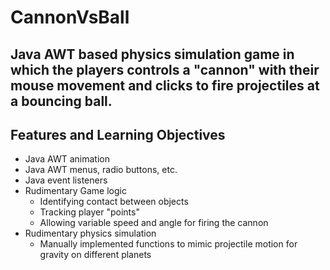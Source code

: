 # CannonVsBall
Java AWT based physics simulation game in which the players controls a "cannon" with their mouse movement and clicks to fire projectiles at a bouncing ball.
---

## Features and Learning Objectives
- Java AWT animation
- Java AWT menus, radio buttons, etc.
- Java event listeners
- Rudimentary Game logic
  - Identifying contact between objects
  - Tracking player "points"
  - Allowing variable speed and angle for firing the cannon
- Rudimentary physics simulation
  - Manually implemented functions to mimic projectile motion for gravity on different planets 
